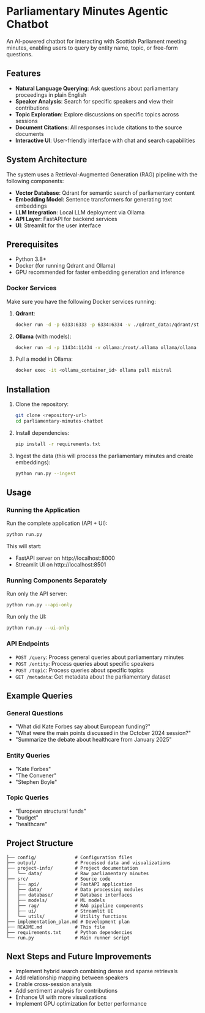 # Parliamentary Minutes Agentic Chatbot

An AI-powered chatbot for interacting with Scottish Parliament meeting minutes, enabling users to query by entity name, topic, or free-form questions.

## Features

- **Natural Language Querying**: Ask questions about parliamentary proceedings in plain English
- **Speaker Analysis**: Search for specific speakers and view their contributions
- **Topic Exploration**: Explore discussions on specific topics across sessions
- **Document Citations**: All responses include citations to the source documents
- **Interactive UI**: User-friendly interface with chat and search capabilities

## System Architecture

The system uses a Retrieval-Augmented Generation (RAG) pipeline with the following components:

- **Vector Database**: Qdrant for semantic search of parliamentary content
- **Embedding Model**: Sentence transformers for generating text embeddings
- **LLM Integration**: Local LLM deployment via Ollama
- **API Layer**: FastAPI for backend services
- **UI**: Streamlit for the user interface

## Prerequisites

- Python 3.8+
- Docker (for running Qdrant and Ollama)
- GPU recommended for faster embedding generation and inference

### Docker Services

Make sure you have the following Docker services running:

1. **Qdrant**:
   ```bash
   docker run -d -p 6333:6333 -p 6334:6334 -v ./qdrant_data:/qdrant/storage qdrant/qdrant
   ```

2. **Ollama** (with models):
   ```bash
   docker run -d -p 11434:11434 -v ollama:/root/.ollama ollama/ollama
   ```

3. Pull a model in Ollama:
   ```bash
   docker exec -it <ollama_container_id> ollama pull mistral
   ```

## Installation

1. Clone the repository:
   ```bash
   git clone <repository-url>
   cd parliamentary-minutes-chatbot
   ```

2. Install dependencies:
   ```bash
   pip install -r requirements.txt
   ```

3. Ingest the data (this will process the parliamentary minutes and create embeddings):
   ```bash
   python run.py --ingest
   ```

## Usage

### Running the Application

Run the complete application (API + UI):
```bash
python run.py
```

This will start:
- FastAPI server on http://localhost:8000
- Streamlit UI on http://localhost:8501

### Running Components Separately

Run only the API server:
```bash
python run.py --api-only
```

Run only the UI:
```bash
python run.py --ui-only
```

### API Endpoints

- `POST /query`: Process general queries about parliamentary minutes
- `POST /entity`: Process queries about specific speakers
- `POST /topic`: Process queries about specific topics
- `GET /metadata`: Get metadata about the parliamentary dataset

## Example Queries

### General Questions
- "What did Kate Forbes say about European funding?"
- "What were the main points discussed in the October 2024 session?"
- "Summarize the debate about healthcare from January 2025"

### Entity Queries
- "Kate Forbes"
- "The Convener"
- "Stephen Boyle"

### Topic Queries
- "European structural funds"
- "budget"
- "healthcare"

## Project Structure

```
├── config/              # Configuration files
├── output/              # Processed data and visualizations
├── project-info/        # Project documentation
│   └── data/            # Raw parliamentary minutes
├── src/                 # Source code
│   ├── api/             # FastAPI application
│   ├── data/            # Data processing modules
│   ├── database/        # Database interfaces
│   ├── models/          # ML models
│   ├── rag/             # RAG pipeline components
│   ├── ui/              # Streamlit UI
│   └── utils/           # Utility functions
├── implementation_plan.md # Development plan
├── README.md            # This file
├── requirements.txt     # Python dependencies
└── run.py               # Main runner script
```

## Next Steps and Future Improvements

- Implement hybrid search combining dense and sparse retrievals
- Add relationship mapping between speakers
- Enable cross-session analysis
- Add sentiment analysis for contributions
- Enhance UI with more visualizations
- Implement GPU optimization for better performance 